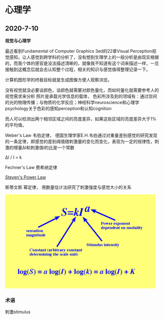 # 心理学

## 2020-7-10 

**视觉与心理学**

最近看到Fundamental of Computer Graphics 3ed的22章Visual Perception视觉感知，让人感觉到跨学科的分析了，没有想到生理学上的一般分析是由现实根据的，而我个体的感官是没法描述清晰的，就像我不知道有这个词来描述一样，一旦接触到这概念后就会去认知整个过程，相关的知识与感觉值得整理记录一下。

计算机图形学的终极目标就是生成图像方便人观察浏览。

没有视觉就没必要谈颜色，谈颜色就需要对颜色量化，而如何量化就需要参考人的视觉需求来分析
照片是承载光学信息的载体，
色彩所涉及到的领域有：通过空间的光的物理传播；与物质的化学反应；神经科学neuroscience和心理学psychology关于色彩的感知perception和认知cognition

而人可以检测出两个相邻区域之间的亮度差异，如果这些区域的亮度差异大于1%的平均值。

Weber's Law
韦伯定律， 德国生理学家E.H.韦伯通过对重量差别感觉的研究发现的一条定律，即感觉的差别阈值随刺激量的变化而变化，表现为一定的规律性，刺激的增量ΔI和刺激值I的比是一个常数

ΔI / I = k 

Fechner's Law
费希纳定律

[Steven's Power Law](https://www.cis.rit.edu/people/faculty/montag/vandplite/pages/chap_6/ch6p10.html)

斯蒂文斯 幂定律， 用数量估计法研究了刺激强度与感觉大小的关系

![steven's law](../images/article/stevens-law.png)

### 术语
刺激stimulus